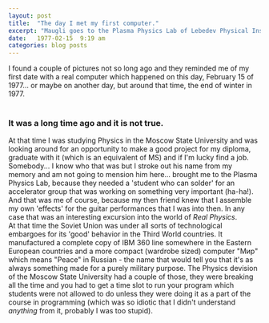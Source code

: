 ```yaml
---
layout: post
title:  "The day I met my first computer."
excerpt: "Maugli goes to the Plasma Physics Lab of Lebedev Physical Institute of the Academy of Sciences of the USSR and meets a computer brought there from another planet by the wind."
date:   1977-02-15  9:19 am
categories: blog posts
---
```

I found a couple of pictures not so long ago and they reminded me of my first date with a real computer which happened on this day, February 15 of 1977... or maybe on another day, but around that time, the end of winter in 1977.<br><br>
### It was a long time ago and it is not true.
At that time I was studying Physics in the Moscow State University and was looking around for an opportunity to make a good project for my diploma, graduate with it (which is an equivalent of MS) and if I'm lucky find a job. Somebody... I know who that was but I stroke out his name from my memory and am not going to mension him here... brought me to the Plasma Physics Lab, because they needed a 'student who can solder' for an accelerator group that was working on something very important (ha-ha!). And that was me of course, because my then friend knew that I assemble my own 'effects' for the guitar performances that I was into then. In any case that was an interesting excursion into the world of _Real Physics_.<br>
At that time the Soviet Union was under all sorts of technological embargoes for its 'good' behavior in the Third World countries. It manufactured a complete copy of IBM 360 line somewhere in the Eastern European countries and a more compact (wardrobe sized) computer "Мир" which means "Peace" in Russian - the name that would tell you that it's as always something made for a purely military purpose. The Physics devision of the Moscow State University had a couple of those, they were breaking all the time and you had to get a time slot to run your program which students were not allowed to do unless they were doing it as a part of the course in programming (which was so idiotic that I didn't understand _anything_ from it, probably I was too stupid).
